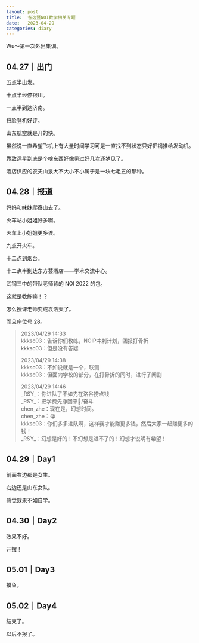 ```yaml
---
layout: post
title:  省选暨NOI数学相关专题
date:   2023-04-29
categories: diary
---
```


Wu～第一次外出集训。

## 04.27｜出门

五点半出发。

十点半经停银川。

一点半到达济南。

扫脸登机好评。

山东航空就是开的快。

虽然说一直希望飞机上有大量时间学习可是一直找不到状态只好把锅推给发动机。

靠致远星到底是个啥东西好像见过好几次还梦见了。

酒店供应的农夫山泉大不大小不小属于是一块七毛五的那种。

## 04.28｜报道

妈妈和妹妹爬泰山去了。

火车站小姐姐好多啊。

火车上小姐姐更多诶。

九点开火车。

十二点到烟台。

十二点半到达东方荟酒店——学术交流中心。

武钢三中的带队老师背的 NOI 2022 的包。

这就是教练嘛！？

怎么授课老师变成袁浩天了。

而且座位号 28。

>   2023/04/29 14:33  
>   kkksc03：告诉你们教练，NOIP冲刺计划，团报打骨折  
>   kkksc03：但是没有答疑  
>
>   2023/04/29 14:38  
>   kkksc03：不如说就是一个，联测  
>   kkksc03：但面向学校的部分，在打骨折的同时，进行了阉割  
>
>   2023/04/29 14:46  
>   \_RSY\_：你进队了不如先在洛谷捞点钱  
>   \_RSY\_：把学费先挣回来/奋斗  
>   chen_zhe：现在是，幻想时间。  
>   chen_zhe：😭  
>   kkksc03：你们多多进队啊，这样我才能赚更多钱，然后大家一起赚更多的钱！  
>   \_RSY\_：幻想是好的！不幻想是进不了的！幻想才说明有希望！  

## 04.29｜Day1

前面右边都是女生。

右边还是山东女队。

感觉效果不如自学。

## 04.30｜Day2

效果不好。

开摆！

## 05.01｜Day3

摸鱼。

## 05.02｜Day4

结束了。

以后不报了。